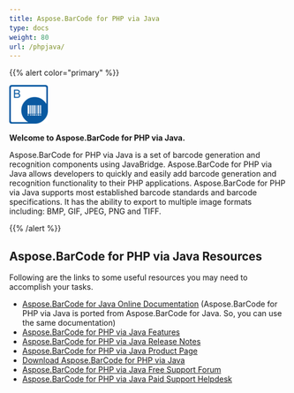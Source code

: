```yaml
---
title: Aspose.BarCode for PHP via Java
type: docs
weight: 80
url: /phpjava/
---
```


{{% alert color="primary" %}} 



![todo:image_alt_text](aspose-barcode-for-php-via-java-home_1)

**Welcome to Aspose.BarCode for PHP via Java.**

Aspose.BarCode for PHP via Java is a set of barcode generation and recognition components using JavaBridge. Aspose.BarCode for PHP via Java allows developers to quickly and easily add barcode generation and recognition functionality to their PHP applications. Aspose.BarCode for PHP via Java supports most established barcode standards and barcode specifications. It has the ability to export to multiple image formats including: BMP, GIF, JPEG, PNG and TIFF.

{{% /alert %}} 


## **Aspose.BarCode for PHP via Java Resources**
Following are the links to some useful resources you may need to accomplish your tasks.

- [Aspose.BarCode for Java Online Documentation](https://docs.aspose.com/display/barcodejava/Home) (Aspose.BarCode for PHP via Java is ported from Aspose.BarCode for Java. So, you can use the same documentation)
- [Aspose.BarCode for PHP via Java Features](https://docs.aspose.com/display/barcodejava/Aspose.BarCode+for+PHP+via+Java+Features)
- [Aspose.BarCode for PHP via Java Release Notes](https://docs.aspose.com/display/barcodejava/PHP+via+Java+Release+Notes)
- [Aspose.BarCode for PHP via Java Product Page](https://products.aspose.com/barcode/php-java)
- [Download Aspose.BarCode for PHP via Java](https://downloads.aspose.com/barcode/php)
- [Aspose.BarCode for PHP via Java Free Support Forum](https://forum.aspose.com/c/barcode)
- [Aspose.BarCode for PHP via Java Paid Support Helpdesk](https://helpdesk.aspose.com/)






